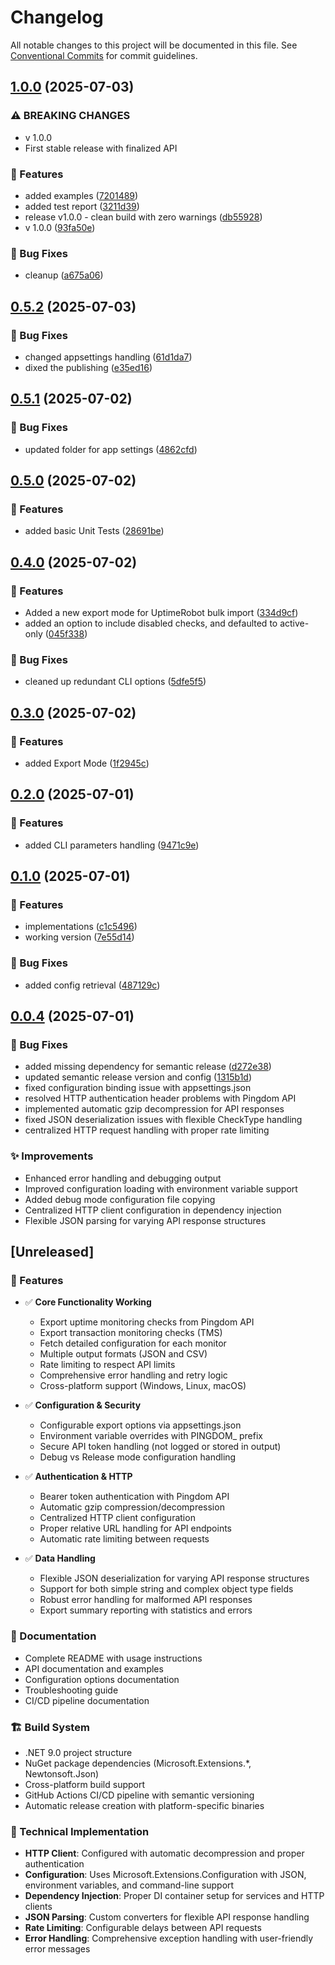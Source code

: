 # Changelog

All notable changes to this project will be documented in this file. See [Conventional Commits](https://conventionalcommits.org) for commit guidelines.

## [1.0.0](https://github.com/n3wt0n/PingdomExporter/compare/v0.5.2...v1.0.0) (2025-07-03)

### ⚠ BREAKING CHANGES

* v 1.0.0
* First stable release with finalized API

### 🚀 Features

* added examples ([7201489](https://github.com/n3wt0n/PingdomExporter/commit/72014891985da14d0496b97dc8912cb35612fc5c))
* added test report ([3211d39](https://github.com/n3wt0n/PingdomExporter/commit/3211d39ca0d204c8948434dae47df87db7cda50f))
* release v1.0.0 - clean build with zero warnings ([db55928](https://github.com/n3wt0n/PingdomExporter/commit/db55928363d3b5ce4b4895af9f99e6f587c0d713))
* v 1.0.0 ([93fa50e](https://github.com/n3wt0n/PingdomExporter/commit/93fa50ecc706b9150e2104dd4c2a0ea4e63f34cc))

### 🐛 Bug Fixes

* cleanup ([a675a06](https://github.com/n3wt0n/PingdomExporter/commit/a675a0665b10704238e4626e7691f2141d9250a0))

## [0.5.2](https://github.com/n3wt0n/PingdomExporter/compare/v0.5.1...v0.5.2) (2025-07-03)

### 🐛 Bug Fixes

* changed appsettings handling ([61d1da7](https://github.com/n3wt0n/PingdomExporter/commit/61d1da755486d98698ac82979637ebeb702fa36a))
* dixed the publishing ([e35ed16](https://github.com/n3wt0n/PingdomExporter/commit/e35ed1693abb946fcb21975fb75d9918c320dfad))

## [0.5.1](https://github.com/n3wt0n/PingdomExporter/compare/v0.5.0...v0.5.1) (2025-07-02)

### 🐛 Bug Fixes

* updated folder for app settings ([4862cfd](https://github.com/n3wt0n/PingdomExporter/commit/4862cfd073ec3ec4e676f15a3efd5a5a283f2ca2))

## [0.5.0](https://github.com/n3wt0n/PingdomExporter/compare/v0.4.0...v0.5.0) (2025-07-02)

### 🚀 Features

* added basic Unit Tests ([28691be](https://github.com/n3wt0n/PingdomExporter/commit/28691be1b34eb8e757552ab42e2245920eb0ba27))

## [0.4.0](https://github.com/n3wt0n/PingdomExporter/compare/v0.3.0...v0.4.0) (2025-07-02)

### 🚀 Features

* Added a new export mode for UptimeRobot bulk import ([334d9cf](https://github.com/n3wt0n/PingdomExporter/commit/334d9cff7a9dd6d96f1c8b0fd1ede3b6736c3bdb))
* added an option to include disabled checks, and defaulted to active-only ([045f338](https://github.com/n3wt0n/PingdomExporter/commit/045f33829b2a7904d14ddb461fbc679809ddf7b9))

### 🐛 Bug Fixes

* cleaned up redundant CLI options ([5dfe5f5](https://github.com/n3wt0n/PingdomExporter/commit/5dfe5f510132178c2d8c94010e5d89bf441c80a5))

## [0.3.0](https://github.com/n3wt0n/PingdomExporter/compare/v0.2.0...v0.3.0) (2025-07-02)

### 🚀 Features

* added Export Mode ([1f2945c](https://github.com/n3wt0n/PingdomExporter/commit/1f2945c81d528232affa22faa946868a228d1b43))

## [0.2.0](https://github.com/n3wt0n/PingdomExporter/compare/v0.1.0...v0.2.0) (2025-07-01)

### 🚀 Features

* added CLI parameters handling ([9471c9e](https://github.com/n3wt0n/PingdomExporter/commit/9471c9efee10b36de24c8dcd8a31b66a847cc1a5))

## [0.1.0](https://github.com/n3wt0n/PingdomExporter/compare/v0.0.4...v0.1.0) (2025-07-01)

### 🚀 Features

* implementations ([c1c5496](https://github.com/n3wt0n/PingdomExporter/commit/c1c5496bd2b110f52053800d4686327b6345620f))
* working version ([7e55d14](https://github.com/n3wt0n/PingdomExporter/commit/7e55d1452c8e3ffa9f130736c0be185ef90a23a3))

### 🐛 Bug Fixes

* added config retrieval ([487129c](https://github.com/n3wt0n/PingdomExporter/commit/487129c1e252320d2b4ada37a3608d19de3d3f87))

## [0.0.4](https://github.com/n3wt0n/PingdomExporter/compare/v0.0.3...v0.0.4) (2025-07-01)

### 🐛 Bug Fixes

* added missing dependency for semantic release ([d272e38](https://github.com/n3wt0n/PingdomExporter/commit/d272e38cc6ea4b4c68a36bd7a514523c09497685))
* updated semantic release version and config ([1315b1d](https://github.com/n3wt0n/PingdomExporter/commit/1315b1da83cd7f77947a30e114f8701a751b2e73))
* fixed configuration binding issue with appsettings.json
* resolved HTTP authentication header problems with Pingdom API
* implemented automatic gzip decompression for API responses
* fixed JSON deserialization issues with flexible CheckType handling
* centralized HTTP request handling with proper rate limiting

### ✨ Improvements

* Enhanced error handling and debugging output
* Improved configuration loading with environment variable support
* Added debug mode configuration file copying
* Centralized HTTP client configuration in dependency injection
* Flexible JSON parsing for varying API response structures

## [Unreleased]

### 🚀 Features

- ✅ **Core Functionality Working**
  - Export uptime monitoring checks from Pingdom API
  - Export transaction monitoring checks (TMS) 
  - Fetch detailed configuration for each monitor
  - Multiple output formats (JSON and CSV)
  - Rate limiting to respect API limits
  - Comprehensive error handling and retry logic
  - Cross-platform support (Windows, Linux, macOS)

- ✅ **Configuration & Security**
  - Configurable export options via appsettings.json
  - Environment variable overrides with PINGDOM_ prefix
  - Secure API token handling (not logged or stored in output)
  - Debug vs Release mode configuration handling

- ✅ **Authentication & HTTP**
  - Bearer token authentication with Pingdom API
  - Automatic gzip compression/decompression
  - Centralized HTTP client configuration
  - Proper relative URL handling for API endpoints
  - Automatic rate limiting between requests

- ✅ **Data Handling**
  - Flexible JSON deserialization for varying API response structures
  - Support for both simple string and complex object type fields
  - Robust error handling for malformed API responses
  - Export summary reporting with statistics and errors

### 📖 Documentation

- Complete README with usage instructions
- API documentation and examples  
- Configuration options documentation
- Troubleshooting guide
- CI/CD pipeline documentation

### 🏗️ Build System

- .NET 9.0 project structure
- NuGet package dependencies (Microsoft.Extensions.*, Newtonsoft.Json)
- Cross-platform build support
- GitHub Actions CI/CD pipeline with semantic versioning
- Automatic release creation with platform-specific binaries

### 🔧 Technical Implementation

- **HTTP Client**: Configured with automatic decompression and proper authentication
- **Configuration**: Uses Microsoft.Extensions.Configuration with JSON, environment variables, and command-line support
- **Dependency Injection**: Proper DI container setup for services and HTTP clients
- **JSON Parsing**: Custom converters for flexible API response handling
- **Rate Limiting**: Configurable delays between API requests
- **Error Handling**: Comprehensive exception handling with user-friendly error messages
